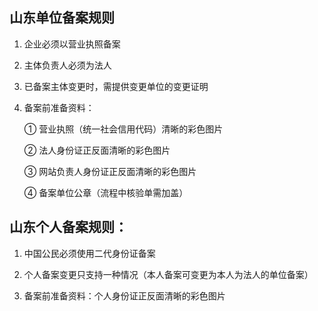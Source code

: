 ## 山东单位备案规则

1. 企业必须以营业执照备案

2. 主体负责人必须为法人

3. 已备案主体变更时，需提供变更单位的变更证明

4. 备案前准备资料：

   ① 营业执照（统一社会信用代码）清晰的彩色图片

   ② 法人身份证正反面清晰的彩色图片

   ③ 网站负责人身份证正反面清晰的彩色图片

   ④ 备案单位公章（流程中核验单需加盖）

## 山东个人备案规则：

1. 中国公民必须使用二代身份证备案

2. 个人备案变更只支持一种情况（本人备案可变更为本人为法人的单位备案）

3. 备案前准备资料：个人身份证正反面清晰的彩色图片
